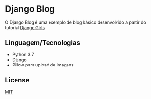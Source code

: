 # Django Blog

O Django Blog é uma exemplo de blog básico desenvolvido a partir do tutorial [Django Girls](https://tutorial.djangogirls.org/pt/)

## Linguagem/Tecnologias
- Python 3.7
- Django
- Pillow para upload de imagens

## License
[MIT](https://choosealicense.com/licenses/mit/)